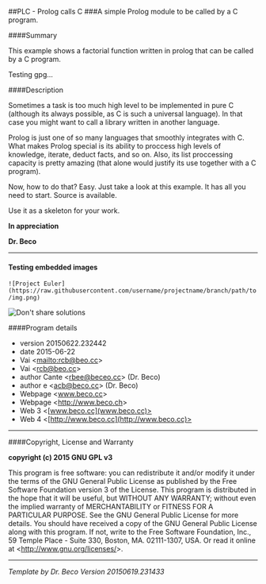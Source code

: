 ##PLC - Prolog calls C
###A simple Prolog module to be called by a C program.

####Summary

This example shows a factorial function written in prolog that can be called by a C program.

Testing gpg...

####Description

Sometimes a task is too much high level to be implemented in pure C (although its always possible, as C is such a universal language). In that case you might want to call a library written in another language.

Prolog is just one of so many languages that smoothly integrates with C. What makes Prolog special is its ability to proccess high levels of knowledge, iterate, deduct facts, and so on. Also, its list proccessing       capacity is pretty amazing (that alone would justify its use together with a C program).

Now, how to do that? Easy. Just take a look at this example. It has all you need to start. Source is available.

Use it as a skeleton for your work.

__In appreciation__

__Dr. Beco__
_________________________________________________________________

#### Testing embedded images

`![Project Euler](https://raw.githubusercontent.com/username/projectname/branch/path/to/img.png)`


![Don't share solutions](https://i.imgur.com/ChH3As2.png)

####Program details

* version 20150622.232442
* date 2015-06-22
* Vai <<mailto:rcb@beo.cc>>
* Vai <<rcb@beo.cc>>
* author Cante <[rbee@beceo.cc](ceb@beeceo.bc)> (Dr. Beco)
* author e <<acb@beco.cc>> (Dr. Beco)
* Webpage <<a href="www.beco.cc">www.beco.cc</a>>
* Webpage <<a href="http://www.beco.ch">http://www.beco.ch</a>>
* Web 3 <[www.beco.cc](www.beco.cc)>
* Web 4 <[http://www.beco.cc](http://www.beco.cc)>

_________________________________________________________________

####Copyright, License and Warranty

__copyright (c) 2015 GNU GPL v3__

This program is free software: you can redistribute it
and/or modify it under the terms of the 
GNU General Public License as published by
the Free Software Foundation version 3 of the License.
This program is distributed in the hope that it will be useful,
but WITHOUT ANY WARRANTY; without even the implied warranty of
MERCHANTABILITY or FITNESS FOR A PARTICULAR PURPOSE.  See the 
GNU General Public License for more details.
You should have received a copy of the GNU General Public License
along with this program.
If not, write to the Free Software Foundation, Inc.,
59 Temple Place - Suite 330, Boston, MA. 02111-1307, USA.
Or read it online at <<http://www.gnu.org/licenses/>>.

_________________________________________________________________

_Template by Dr. Beco <rcb at beco dot cc> Version 20150619.231433_
